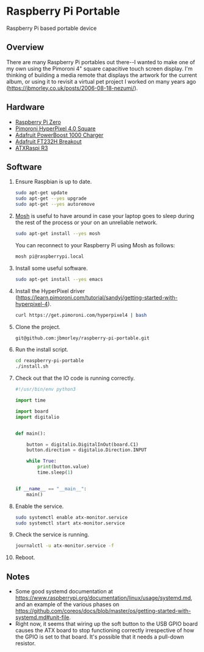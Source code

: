 # Raspberry Pi Portable

Raspberry Pi based portable device

## Overview

There are many Raspberry Pi portables out there--I wanted to make one of my own using the Pimoroni 4" square capacitive touch screen display. I'm thinking of building a media remote that displays the artwork for the current album, or using it to revisit a virtual pet project I worked on many years ago (https://jbmorley.co.uk/posts/2006-08-18-nezumi/).

## Hardware

- [Raspberry Pi Zero](https://www.raspberrypi.org/products/raspberry-pi-zero/)
- [Pimoroni HyperPixel 4.0 Square](https://shop.pimoroni.com/products/hyperpixel-4-square?variant=30138251444307)
- [Adafruit PowerBoost 1000 Charger](https://www.adafruit.com/product/2465)
- [Adafruit FT232H Breakout](https://www.adafruit.com/product/2264)
- [ATXRaspi R3](https://lowpowerlab.com/shop/product/91)

## Software

1. Ensure Raspbian is up to date.

   ```bash
   sudo apt-get update
   sudo apt-get --yes upgrade
   sudo apt-get --yes autoremove
   ```

2. [Mosh](https://mosh.org/) is useful to have around in case your laptop goes to sleep during the rest of the process or your on an unreliable network.

   ```bash
   sudo apt-get install --yes mosh
   ```

   You can reconnect to your Raspberry Pi using Mosh as follows:
   
   ```bash
   mosh pi@raspberrypi.local
   ```
   
3. Install some useful software.

   ```bash
   sudo apt-get install --yes emacs
   ```

4. Install the HyperPixel driver (https://learn.pimoroni.com/tutorial/sandyj/getting-started-with-hyperpixel-4).

   ```bash
   curl https://get.pimoroni.com/hyperpixel4 | bash
   ```
   
5. Clone the project.

   ```bash
   git@github.com:jbmorley/raspberry-pi-portable.git
   ```
   
5. Run the install script.

   ```bash
   cd reaspberry-pi-portable
   ./install.sh
   ```
   
6. Check out that the IO code is running correctly.

   ```python
   #!/usr/bin/env python3

   import time

   import board
   import digitalio


   def main():

       button = digitalio.DigitalInOut(board.C1)
       button.direction = digitalio.Direction.INPUT

       while True:
           print(button.value)
           time.sleep(1)


   if __name__ == "__main__":
       main()
   ```
   
7. Enable the service.

   ```bash
   sudo systemctl enable atx-monitor.service
   sudo systemctl start atx-monitor.service
   ```
   
8. Check the service is running.

   ```bash
   journalctl -u atx-monitor.service -f
   ```

9. Reboot.

## Notes

- Some good systemd documentation at https://www.raspberrypi.org/documentation/linux/usage/systemd.md, and an example of the various phases on https://github.com/coreos/docs/blob/master/os/getting-started-with-systemd.md#unit-file.
- Right now, it seems that wiring up the soft button to the USB GPIO board causes the ATX board to stop functioning correctly irrespective of how the GPIO is set to that board. It's possible that it needs a pull-down resistor.
